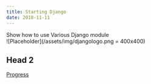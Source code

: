 ```yaml
---
title: Starting Django
date: 2018-11-11
---
```

Show how to use Various Django module  
![Placeholder](/assets/img/djangologo.png = 400x400)

## Head 2
[Progress](https://github.com/woodpeck12/djangosocial/blob/master/readme.md)
